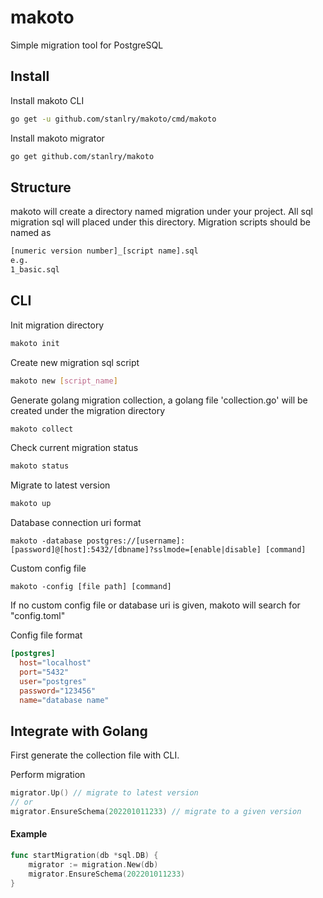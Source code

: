 # makoto

Simple migration tool for PostgreSQL

## Install

Install makoto CLI

```bash
go get -u github.com/stanlry/makoto/cmd/makoto
```

Install makoto migrator

```bash
go get github.com/stanlry/makoto
```

## Structure

makoto will create a directory named migration under your project. All sql migration sql will placed under this directory.
Migration scripts should be named as

```bash
[numeric version number]_[script name].sql
e.g.
1_basic.sql
```

## CLI

Init migration directory

```bash
makoto init
```

Create new migration sql script

```bash
makoto new [script_name]
```

Generate golang migration collection, a golang file 'collection.go' will be created under the migration directory

```bash
makoto collect
```

Check current migration status

```bash
makoto status
```

Migrate to latest version

```bash
makoto up
```

Database connection uri format

```
makoto -database postgres://[username]:[password]@[host]:5432/[dbname]?sslmode=[enable|disable] [command]
```

Custom config file

```
makoto -config [file path] [command]
```

If no custom config file or database uri is given, makoto will search for "config.toml"

Config file format

```toml
[postgres]
  host="localhost"
  port="5432"
  user="postgres"
  password="123456"
  name="database name"
```

## Integrate with Golang

First generate the collection file with CLI.

Perform migration

```go
migrator.Up() // migrate to latest version
// or
migrator.EnsureSchema(202201011233) // migrate to a given version
```

#### Example

```go
func startMigration(db *sql.DB) {
    migrator := migration.New(db)
    migrator.EnsureSchema(202201011233)
}
```

